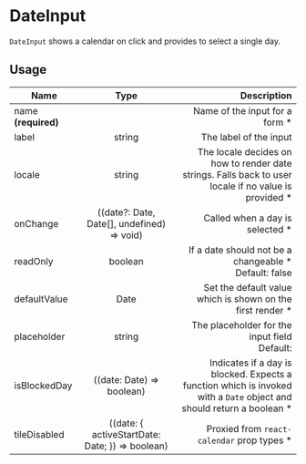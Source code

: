 <!-- 
This is an auto-generated markdown. 
You can change it in "src/DateInput/DateInput.tsx" and run build:docs to update this file.
-->
# DateInput
`DateInput` shows a calendar on click and provides to select a single day.
## Usage
| Name        | Type           | Description  |
| ----------- |:--------------:| ------------:|
|name **(required)**||Name of the input for a form *
|label|string|The label of the input
|locale|string|The locale decides on how to render date strings. Falls back to user locale if no value is provided *
|onChange|((date?: Date, Date[], undefined) => void)|Called when a day is selected *
|readOnly|boolean|If a date should not be a changeable *<br>Default: false
|defaultValue|Date|Set the default value which is shown on the first render *
|placeholder|string|The placeholder for the input field<br>Default: 
|isBlockedDay|((date: Date) => boolean)|Indicates if a day is blocked. Expects a function which is invoked with a `Date` object and should return a boolean *
|tileDisabled|((date: { activeStartDate: Date; }) => boolean)|Proxied from `react-calendar` prop types *
